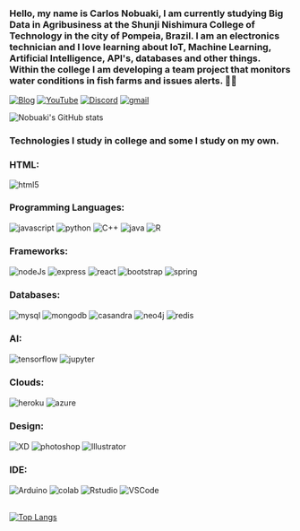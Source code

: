 
### Hello, my name is Carlos Nobuaki, I am currently studying Big Data in Agribusiness at the Shunji Nishimura College of Technology in the city of Pompeia, Brazil. I am an electronics technician and I love learning about IoT, Machine Learning, Artificial Intelligence, API's, databases and other things. Within the college I am developing a team project that monitors water conditions in fish farms and issues alerts. 👨‍💻

[![Blog](https://img.shields.io/website-up-down-green-red/http/monip.org.svg)](https://arrendamentoonline.com.br)
[![YouTube](https://img.shields.io/badge/YouTube-FF0000?style=for-the-badge&logo=youtube&logoColor=white)](https://www.youtube.com/channel/UCnObIFxwnfFdx2Mq2KLpwRw)
[![Discord](https://img.shields.io/badge/Discord-7289DA?style=for-the-badge&logo=discord&logoColor=white)](https://discord.com/channels/951552049991004230/951552049991004234)
[![gmail](https://img.shields.io/badge/Gmail-D14836?style=for-the-badge&logo=gmail&logoColor=white)](https://mail.google.com/mail/hokumura32@gmail.com)


![Nobuaki's GitHub stats](https://github-readme-stats.vercel.app/api?username=CarlosNobuaki&show_icons=true&theme=tokyonight)

### Technologies I study in college and some I study on my own.
### HTML:

<div style ="display: inline_block">
    <img align="center" alt="html5" src="https://img.shields.io/badge/HTML5-E34F26?style=for-the-badge&logo=html5&logoColor=white">
</div>

### Programming Languages:
<div style ="display: inline_block">
    <img align="center" alt="javascript" src="https://img.shields.io/badge/JavaScript-F7DF1E?style=for-the-badge&logo=javascript&logoColor=black">
    <img align="center" alt="python" src="https://img.shields.io/badge/Python-3776AB?style=for-the-badge&logo=python&logoColor=white">
    <img align="center" alt="C++" src="https://img.shields.io/badge/C%2B%2B-00599C?style=for-the-badge&logo=c%2B%2B&logoColor=white">    
    <img align="center" alt="java" src="https://img.shields.io/badge/Java-ED8B00?style=for-the-badge&logo=java&logoColor=white">
    <img align="center" alt="R" src="https://img.shields.io/badge/R-276DC3?style=for-the-badge&logo=r&logoColor=white">
</div>

### Frameworks:

<div style ="display: inline_block">   
    <img align="center" alt="nodeJs" src="https://img.shields.io/badge/Node.js-43853D?style=for-the-badge&logo=node.js&logoColor=white">    
    <img align="center" alt="express" src="https://img.shields.io/badge/Express.js-404D59?style=for-the-badge">
    <img align="center" alt="react" src="https://img.shields.io/badge/React-20232A?style=for-the-badge&logo=react&logoColor=61DAFB">
    <img align="center" alt="bootstrap" src="https://img.shields.io/badge/Bootstrap-563D7C?style=for-the-badge&logo=bootstrap&logoColor=white">
    <img align="center" alt="spring" src="https://img.shields.io/badge/Spring-6DB33F?style=for-the-badge&logo=spring&logoColor=white">
</div>

### Databases:

<div style ="display: inline_block"> 
    <img align="center" alt="mysql" src="https://img.shields.io/badge/MySQL-00000F?style=for-the-badge&logo=mysql&logoColor=white">
    <img align="center" alt="mongodb" src="https://img.shields.io/badge/MongoDB-4EA94B?style=for-the-badge&logo=mongodb&logoColor=white">       
    <img align="center" alt="casandra" src="https://img.shields.io/badge/Cassandra-1287B1?style=for-the-badge&logo=apache%20cassandra&logoColor=white">
    <img align="center" alt="neo4j" src="https://img.shields.io/badge/Neo4j-018bff?style=for-the-badge&logo=neo4j&logoColor=white">
    <img align="center" alt="redis" src="https://img.shields.io/badge/redis-%23DD0031.svg?&style=for-the-badge&logo=redis&logoColor=white">   
</div>

### AI:
<div style ="display: inline_block">
    <img align="center" alt="tensorflow" src="https://img.shields.io/badge/TensorFlow-FF6F00?style=for-the-badge&logo=tensorflow&logoColor=white">
    <img align="center" alt="jupyter" src="https://img.shields.io/badge/Made%20with-Jupyter-orange?style=for-the-badge&logo=Jupyter">
</div>

### Clouds:
<div style ="display: inline_block">
    <img align="center" alt="heroku" src="https://img.shields.io/badge/Heroku-430098?style=for-the-badge&logo=heroku&logoColor=white">
     <img align="center" alt="azure" src="https://img.shields.io/badge/Microsoft_Azure-0089D6?style=for-the-badge&logo=microsoft-azure&logoColor=white">
</div>

### Design:
<div style ="display: inline_block">
    <img align="center" alt="XD" src="https://img.shields.io/badge/Adobe%20XD-470137?style=for-the-badge&logo=Adobe%20XD&logoColor=#FF61F6">
    <img align="center" alt="photoshop" src="https://img.shields.io/badge/Adobe%20Photoshop-31A8FF?style=for-the-badge&logo=Adobe%20Photoshop&logoColor=black">
    <img align="center" alt="Illustrator" src="https://img.shields.io/badge/Adobe%20Illustrator-FF9A00?style=for-the-badge&logo=adobe%20illustrator&logoColor=white">
</div>

### IDE:
<div style ="display: inline_block">
    <img align="center" alt="Arduino" src="https://img.shields.io/badge/Arduino_IDE-00979D?style=for-the-badge&logo=arduino&logoColor=white">
    <img align="center" alt="colab" src="https://img.shields.io/badge/Colab-F9AB00?style=for-the-badge&logo=googlecolab&color=525252">
    <img align="center" alt="Rstudio" src="https://img.shields.io/badge/RStudio-75AADB?style=for-the-badge&logo=RStudio&logoColor=white">
    <img align="center" alt="VSCode" src="https://img.shields.io/badge/Visual_Studio_Code-0078D4?style=for-the-badge&logo=visual%20studio%20code&logoColor=white">
</div></br>

[![Top Langs](https://github-readme-stats.vercel.app/api/top-langs/?username=CarlosNobuaki)](https://github.com/anuraghazra/github-readme-stats)


